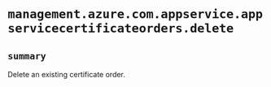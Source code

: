 # `management.azure.com.appservice.appservicecertificateorders.delete`

## `summary`
Delete an existing certificate order.



